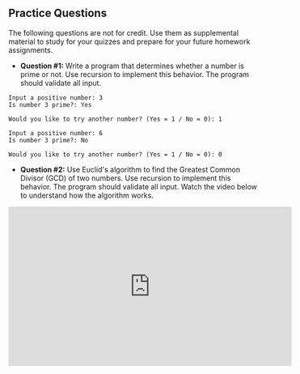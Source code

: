 ## Practice Questions
The following questions are not for credit. Use them as supplemental material to study for your quizzes and prepare for your future homework assignments.

* **Question #1:** Write a program that determines whether a number is prime or not. Use recursion to implement this behavior. The program should validate all input. 

```
Input a positive number: 3
Is number 3 prime?: Yes

Would you like to try another number? (Yes = 1 / No = 0): 1

Input a positive number: 6
Is number 3 prime?: No

Would you like to try another number? (Yes = 1 / No = 0): 0
```

* **Question #2:** Use Euclid's algorithm to find the Greatest Common Divisor (GCD) of two numbers. Use recursion to implement this behavior. The program should validate all input. Watch the video below to understand how the algorithm works.

<iframe width="560" height="315" src="https://www.youtube.com/embed/AJn843kplDw" frameborder="0" allowfullscreen></iframe>


